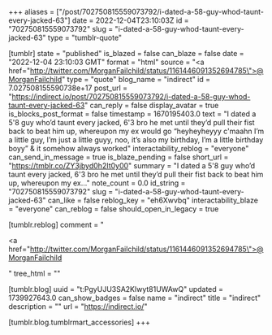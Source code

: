 +++
aliases = ["/post/702750815559073792/i-dated-a-58-guy-whod-taunt-every-jacked-63"]
date = 2022-12-04T23:10:03Z
id = "702750815559073792"
slug = "i-dated-a-58-guy-whod-taunt-every-jacked-63"
type = "tumblr-quote"

[tumblr]
state = "published"
is_blazed = false
can_blaze = false
date = "2022-12-04 23:10:03 GMT"
format = "html"
source = "<a href=\"http://twitter.com/MorganFailchild/status/1161446091352694785\">@MorganFailchild</a>"
type = "quote"
blog_name = "indirect"
id = 7.027508155590738e+17
post_url = "https://indirect.io/post/702750815559073792/i-dated-a-58-guy-whod-taunt-every-jacked-63"
can_reply = false
display_avatar = true
is_blocks_post_format = false
timestamp = 1670195403.0
text = "I dated a 5'8 guy who&rsquo;d taunt every jacked, 6'3 bro he met until they&rsquo;d pull their fist back to beat him up, whereupon my ex would go &ldquo;heyheyheyyy c'maahn I&rsquo;m a little guy, I&rsquo;m just a little guyy, noo, it&rsquo;s also my birthday, I&rsquo;m a little birthday boyy&rdquo; &amp; it somehow always worked"
interactability_reblog = "everyone"
can_send_in_message = true
is_blaze_pending = false
short_url = "https://tmblr.co/ZY3jbyd0h2It0y00"
summary = "I dated a 5'8 guy who’d taunt every jacked, 6'3 bro he met until they’d pull their fist back to beat him up, whereupon my ex..."
note_count = 0.0
id_string = "702750815559073792"
slug = "i-dated-a-58-guy-whod-taunt-every-jacked-63"
can_like = false
reblog_key = "eh6Xwvbq"
interactability_blaze = "everyone"
can_reblog = false
should_open_in_legacy = true

[tumblr.reblog]
comment = "<p><a href=\"http://twitter.com/MorganFailchild/status/1161446091352694785\">@MorganFailchild</a></p>"
tree_html = ""

[tumblr.blog]
uuid = "t:PgyUJU3SA2Klwyt81UWAwQ"
updated = 1739927643.0
can_show_badges = false
name = "indirect"
title = "indirect"
description = ""
url = "https://indirect.io/"

[tumblr.blog.tumblrmart_accessories]
+++
